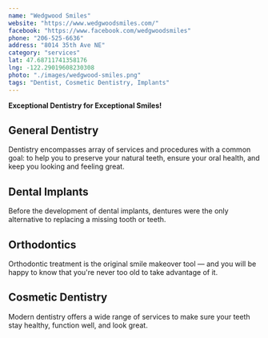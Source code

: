 ```yaml
---
name: "Wedgwood Smiles"
website: "https://www.wedgwoodsmiles.com/"
facebook: "https://www.facebook.com/wedgwoodsmiles"
phone: "206-525-6636"
address: "8014 35th Ave NE"
category: "services"
lat: 47.68711741358176
lng: -122.29019608230308
photo: "./images/wedgwood-smiles.png"
tags: "Dentist, Cosmetic Dentistry, Implants"
---
```


**Exceptional Dentistry for Exceptional Smiles!**

## General Dentistry
Dentistry encompasses array of services and procedures with a common goal: to help you to preserve your natural teeth, ensure your oral health, and keep you looking and feeling great.

## Dental Implants
Before the development of dental implants, dentures were the only alternative to replacing a missing tooth or teeth.

## Orthodontics
Orthodontic treatment is the original smile makeover tool — and you will be happy to know that you're never too old to take advantage of it.

## Cosmetic Dentistry
Modern dentistry offers a wide range of services to make sure your teeth stay healthy, function well, and look great.